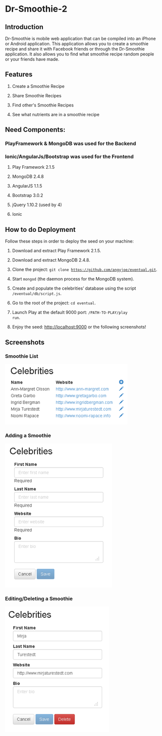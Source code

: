 # Dr-Smoothie-2 

## Introduction
Dr-Smoothie is mobile web application that can be compiled into an iPhone or Android application. This application allows you to create a smoothie recipe and share it with Facebook friends or through the Dr-Smoothie application. It also allows you to find what smoothie recipe random people or your friends have made.

## Features
1. Create a Smoothie Recipe

2. Share Smoothie Recipes

3. Find other's Smoothie Recipes

4. See what nutrients are in a smoothie recipe


## Need Components:
### PlayFramework & MongoDB was used for the Backend
### Ionic/AngularJs/Bootstrap was used for the Frontend 

1. Play Framework 2.1.5

2. MongoDB 2.4.8

3. AngularJS 1.1.5

4. Bootstrap 3.0.2

5. jQuery 1.10.2 (used by 4)

6. Ionic

## How to do Deployment
Follow these steps in order to deploy the seed on your machine:

1. Download and extract Play Framework 2.1.5.

2. Download and extract MongoDB 2.4.8.

3. Clone the project: <code>git clone https://github.com/angyjoe/eventual.git</code>.

4. Start <code>mongod</code> (the daemon process for the MongoDB system).

5. Create and populate the celebrities’ database using the script <code>/eventual/db/script.js</code>.

6. Go to the root of the project: <code>cd eventual</code>.

7. Launch Play at the default 9000 port: <code>/PATH-TO-PLAY/play run</code>.

8. Enjoy the seed: [http://localhost:9000](http://localhost:9000) or the following screenshots!

## Screenshots

### Smoothie List
![Smoothie List](./screenshots/Celebrities%20List.png)

### Adding a Smoothie
![Adding a Smoothie Recipe](./screenshots/Adding%20a%20Celebrity.png)

### Editing/Deleting a Smoothie
![Editing a Smoothie Recipe](./screenshots/Editing-Deleting%20a%20Celebrity.png)

